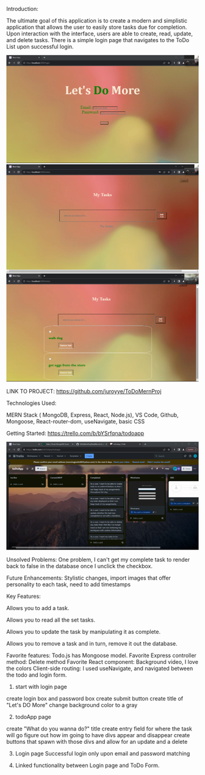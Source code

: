 Introduction:

The ultimate goal of this application is to create a modern and simplistic application that allows the user to easily store tasks due for completion. Upon interaction with the interface, users are able to create, read, update, and delete tasks. There is a simple login page that navigates to the ToDo List upon successful login.

![Alt text](<Screenshot (116).png>)
![Alt text](<Screenshot (117).png>)
![Alt text](<Screenshot (118).png>)

LINK TO PROJECT: 
https://github.com/juroyye/ToDoMernProj



Technologies Used: 

MERN Stack (
  MongoDB, 
  Express, 
  React, 
  Node.js), 
  VS Code, 
  Github,
  Mongoose,
  React-router-dom,
  useNavigate,
  basic CSS

Getting Started: https://trello.com/b/bYSrfqna/todoapp

![Alt text](<Screenshot (119).png>)

Unsolved Problems: One problem, I can't get my complete task to render back to false in the database once I unclick the checkbox.

Future Enhancements: Stylistic changes, import images that offer personality to each task, need to add timestamps

Key Features: 

Allows you to add a task.

Allows you to read all the set tasks.

Allows you to update the task by manipulating it as complete.

Allows you to remove a task and in turn, remove it out the database.


Favorite features: Todo.js has Mongoose model.
                  Favorite Express controller method: Delete method
                  Favorite React component: Background video, I love the colors
                  Client-side routing: I used useNavigate, and navigated between the todo and login form.



1. start with login page

create login box and password box
create submit button
create title of "Let's DO More"
change background color to a gray

2. todoApp page

create "What do you wanna do?" title
create entry field for where the task will go
figure out how im going to have divs appear and disappear
create buttons that spawn with those divs and allow for an update and a delete

3. Login page
  Successful login only upon email and password matching
  
4. Linked functionality between Login page and ToDo Form.






